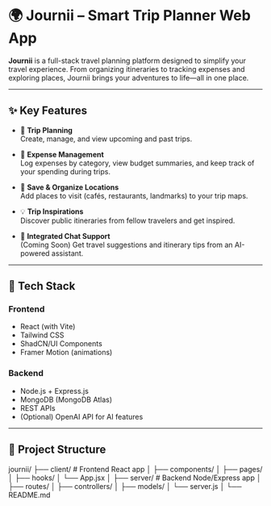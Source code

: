 # 🌍 Journii – Smart Trip Planner Web App

**Journii** is a full-stack travel planning platform designed to simplify your travel experience. From organizing itineraries to tracking expenses and exploring places, Journii brings your adventures to life—all in one place.

---

## ✨ Key Features

- 🧭 **Trip Planning**  
  Create, manage, and view upcoming and past trips.

- 💸 **Expense Management**  
  Log expenses by category, view budget summaries, and keep track of your spending during trips.

- 📌 **Save & Organize Locations**  
  Add places to visit (cafés, restaurants, landmarks) to your trip maps.

- 💡 **Trip Inspirations**  
  Discover public itineraries from fellow travelers and get inspired.

- 💬 **Integrated Chat Support**  
  (Coming Soon) Get travel suggestions and itinerary tips from an AI-powered assistant.

---

## 🧰 Tech Stack

### Frontend
- React (with Vite)
- Tailwind CSS
- ShadCN/UI Components
- Framer Motion (animations)

### Backend
- Node.js + Express.js
- MongoDB (MongoDB Atlas)
- REST APIs
- (Optional) OpenAI API for AI features

---

## 📁 Project Structure

journii/
├── client/ # Frontend React app
│ ├── components/
│ ├── pages/
│ ├── hooks/
│ └── App.jsx
│
├── server/ # Backend Node/Express app
│ ├── routes/
│ ├── controllers/
│ ├── models/
│ └── server.js
│
└── README.md
